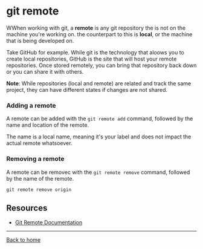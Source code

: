 # git remote

WWhen working with git, a **remote** is any git repository the is not on the machine you're working on. the counterpart to this is **local**, or the machine that is being developed on.

Take GitHub for example. While git is the technology that aloows you to create local repositories, GitHub is the site that will host your remote repositories. Once stored remotely, you can bring that repository back down or you can share it with others.

**Note**: While repositories (local and remote) are related and track the same project, they can have different states if changes are not shared.

### Adding a remote
A remote can be added with the `git remote add` command, followed by the name and location of the remote.

The name is a local name, meaning it's your label and does not impact the actual remote whatsoever.

### Removing a remote

A remote can be removec with the `git remote remove` command, followed by the name of the remote.

```
git remote remove origin
```

## Resources
- [Git Remote Documentation](https://git-scm.com/docs/git-remote)

---
[Back to home](../README.md)